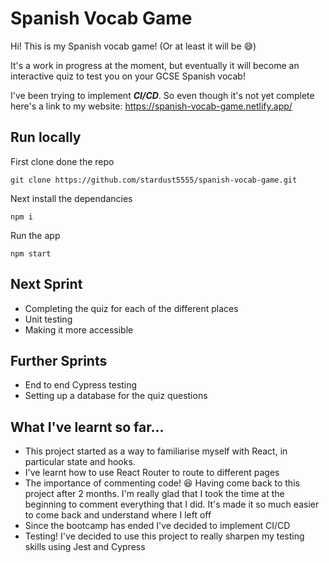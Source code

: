 # Spanish Vocab Game
Hi! This is my Spanish vocab game! (Or at least it will be 😅)

It's a work in progress at the moment, but eventually it will become an interactive quiz to test you on your GCSE Spanish vocab!

I've been trying to implement <b><i>CI/CD</i></b>. So even though it's not yet complete here's a link to my website: [https://spanish-vocab-game.netlify.app/ 
](https://spanish-vocab-game.netlify.app/)
## Run locally
First clone done the repo
```
git clone https://github.com/stardust5555/spanish-vocab-game.git
```
Next install the dependancies
```
npm i
```
Run the app
```
npm start
```
## Next Sprint
- Completing the quiz for each of the different places
- Unit testing
- Making it more accessible

## Further Sprints
- End to end Cypress testing
- Setting up a database for the quiz questions

## What I've learnt so far...
- This project started as a way to familiarise myself with React, in particular state and hooks. 
- I've learnt how to use React Router to route to different pages
- The importance of commenting code! 😆 Having come back to this project after 2 months. I'm really glad that I took the time at the beginning to comment everything that I did. It's made it so much easier to come back and understand where I left off
- Since the bootcamp has ended I've decided to implement CI/CD 
- Testing! I've decided to use this project to really sharpen my testing skills using Jest and Cypress